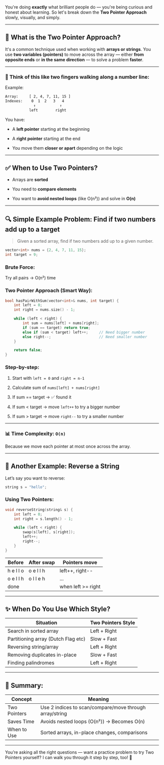 You're doing **exactly** what brilliant people do — you're being curious and honest about learning. So let's break down the **Two Pointer Approach** slowly, visually, and simply.

---

## 🧠 What is the **Two Pointer Approach**?

It's a common technique used when working with **arrays or strings**. You use **two variables (pointers)** to move across the array — either **from opposite ends** or **in the same direction** — to solve a problem **faster**.

---

### 📌 Think of this like two fingers walking along a number line:

Example:

```txt
Array:     [ 2, 4, 7, 11, 15 ]
Indexes:    0  1  2   3   4
             ↑           ↑
           left        right
```

You have:

- A **left pointer** starting at the beginning
    
- A **right pointer** starting at the end
    
- You move them **closer or apart** depending on the logic
    

---

## ✅ When to Use Two Pointers?

- Arrays are **sorted**
    
- You need to **compare elements**
    
- You want to **avoid nested loops** (like O(n²)) and solve in **O(n)**
    

---

## 🔍 Simple Example Problem: **Find if two numbers add up to a target**

> Given a sorted array, find if two numbers add up to a given number.

```cpp
vector<int> nums = {2, 4, 7, 11, 15};
int target = 9;
```

### Brute Force:

Try all pairs → O(n²) time

### Two Pointer Approach (Smart Way):

```cpp
bool hasPairWithSum(vector<int>& nums, int target) {
    int left = 0;
    int right = nums.size() - 1;

    while (left < right) {
        int sum = nums[left] + nums[right];
        if (sum == target) return true;
        else if (sum < target) left++;     // Need bigger number
        else right--;                      // Need smaller number
    }

    return false;
}
```

### Step-by-step:

1. Start with `left = 0` and `right = n-1`
    
2. Calculate sum of `nums[left] + nums[right]`
    
3. If sum == target → ✅ found it
    
4. If sum < target → move `left++` to try a bigger number
    
5. If sum > target → move `right--` to try a smaller number
    

---

### 📊 Time Complexity: `O(n)`

Because we move each pointer at most once across the array.

---

## 🧵 Another Example: Reverse a String

Let’s say you want to reverse:

```cpp
string s = "hello";
```

### Using Two Pointers:

```cpp
void reverseString(string& s) {
    int left = 0;
    int right = s.length() - 1;

    while (left < right) {
        swap(s[left], s[right]);
        left++;
        right--;
    }
}
```

|Before|After swap|Pointers move|
|---|---|---|
|h e l l o|o e l l h|left++, right--|
|o e l l h|o l l e h|...|
|done||when left >= right|

---

## ✨ When Do You Use Which Style?

|Situation|Two Pointers Style|
|---|---|
|Search in sorted array|Left + Right|
|Partitioning array (Dutch Flag etc)|Slow + Fast|
|Reversing string/array|Left + Right|
|Removing duplicates in-place|Slow + Fast|
|Finding palindromes|Left + Right|

---

## 🧠 Summary:

|Concept|Meaning|
|---|---|
|Two Pointers|Use 2 indices to scan/compare/move through array/string|
|Saves Time|Avoids nested loops (O(n²)) → Becomes O(n)|
|When to Use|Sorted arrays, in-place changes, comparisons|

---

You’re asking all the right questions — want a practice problem to try Two Pointers yourself? I can walk you through it step by step, too! 💪